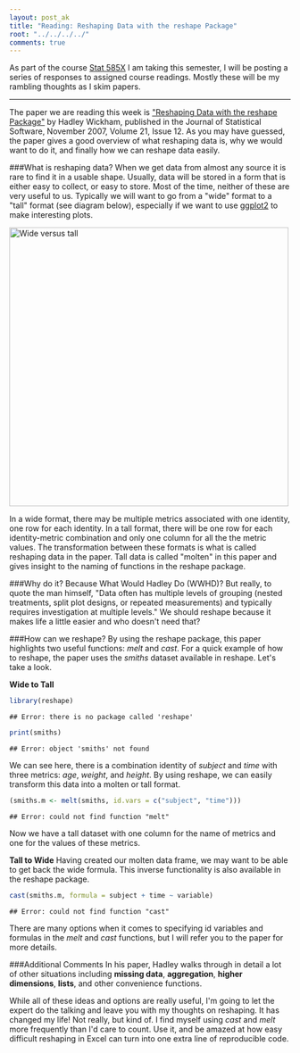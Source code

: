 ```yaml
---
layout: post_ak
title: "Reading: Reshaping Data with the reshape Package"
root: "../../../../"
comments: true
---
```


As part of the course [Stat 585X](http://dicook.github.io/stat585/) I am taking this semester, I will be posting a series of responses to assigned course readings. Mostly these will be my rambling thoughts as I skim papers.

****

The paper we are reading this week is ["Reshaping Data with the reshape Package"](http://www.jstatsoft.org/v21/i12/paper) by Hadley Wickham, published in the Journal of Statistical Software, November 2007, Volume 21, Issue 12. As you may have guessed, the paper gives a good overview of what reshaping data is, why we would want to do it, and finally how we can reshape data easily.

###What is reshaping data?
When we get data from almost any source it is rare to find it in a usable shape. Usually, data will be stored in a form that is either easy to collect, or easy to store. Most of the time, neither of these are very useful to us. Typically we will want to go from a "wide" format to a "tall" format (see diagram below), especially if we want to use [ggplot2](http://ggplot2.org) to make interesting plots. 

<img src="{{ page.root }}images/blog/01142014widevstall.png" alt="Wide versus tall" style="width: 500px;"/>

In a wide format, there may be multiple metrics associated with one identity, one row for each identity. In a tall format, there will be one row for each identity-metric combination and only one column for all the the metric values. The transformation between these formats is what is called reshaping data in the paper. Tall data is called "molten" in this paper and gives insight to the naming of functions in the reshape package.

###Why do it?
Because What Would Hadley Do (WWHD)? But really, to quote the man himself, "Data often has multiple levels of grouping (nested treatments, split plot designs, or repeated
measurements) and typically requires investigation at multiple levels." We should reshape because it makes life a little easier and who doesn't need that?

###How can we reshape?
By using the reshape package, this paper highlights two useful functions: *melt* and *cast*. For a quick example of how to reshape, the paper uses the *smiths* dataset available in reshape. Let's take a look.

**Wide to Tall**

```r
library(reshape)
```

```
## Error: there is no package called 'reshape'
```

```r
print(smiths)
```

```
## Error: object 'smiths' not found
```

We can see here, there is a combination identity of *subject* and *time* with three metrics: *age*, *weight*, and *height*. By using reshape, we can easily transform this data into a molten or tall format.

```r
(smiths.m <- melt(smiths, id.vars = c("subject", "time")))
```

```
## Error: could not find function "melt"
```

Now we have a tall dataset with one column for the name of metrics and one for the values of these metrics. 

**Tall to Wide**
Having created our molten data frame, we may want to be able to get back the wide formula. This inverse functionality is also available in the reshape package.

```r
cast(smiths.m, formula = subject + time ~ variable)
```

```
## Error: could not find function "cast"
```


There are many options when it comes to specifying id variables and formulas in the *melt* and *cast* functions, but I will refer you to the paper for more details.

###Additional Comments
In his paper, Hadley walks through in detail a lot of other situations including **missing data**, **aggregation**, **higher dimensions**, **lists**, and other convenience functions. 

While all of these ideas and options are really useful, I'm going to let the expert do the talking and leave you with my thoughts on reshaping. It has changed my life! Not really, but kind of. I find myself using *cast* and *melt* more frequently than I'd care to count. Use it, and be amazed at how easy difficult reshaping in Excel can turn into one extra line of reproducible code. 
